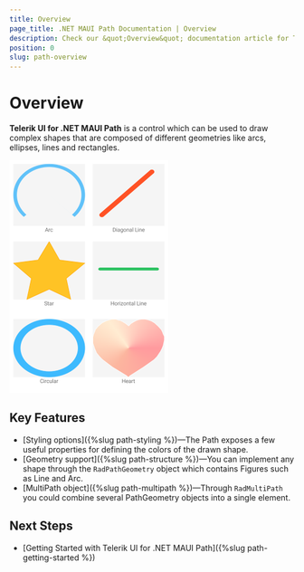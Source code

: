 ```yaml
---
title: Overview
page_title: .NET MAUI Path Documentation | Overview
description: Check our &quot;Overview&quot; documentation article for Telerik Path for .NET MAUI.
position: 0
slug: path-overview
---
```


# Overview

**Telerik UI for .NET MAUI Path** is a control which can be used to draw complex shapes that are composed of different geometries like arcs, ellipses, lines and rectangles. 

![Path Overview](images/paths.png)

## Key Features

* [Styling options]({%slug path-styling %})&mdash;The Path exposes a few useful properties for defining the colors of the drawn shape.
* [Geometry support]({%slug path-structure %})&mdash;You can implement any shape through the `RadPathGeometry` object which contains Figures such as Line and Arc.
* [MultiPath object]({%slug path-multipath %})&mdash;Through `RadMultiPath` you could combine several PathGeometry objects into a single element.

## Next Steps

* [Getting Started with Telerik UI for .NET MAUI Path]({%slug path-getting-started %})